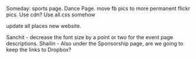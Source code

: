 Someday:
    sports page.
    Dance Page.
    move fb pics to more permanent flickr pics.
    Use cdn?
    Use all.css somehow

update all places new website.

Sanchit - decrease the font size by a point or two for the event page descriptions.
Shailin - Also under the Sponsorship page, are we going to keep the links to Dropbox?
